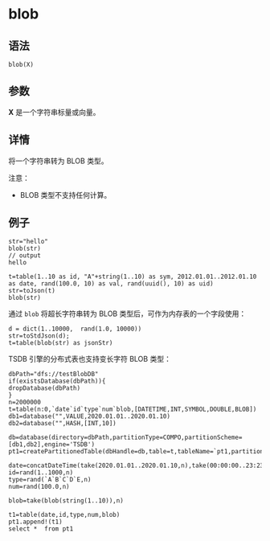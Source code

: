 # blob

## 语法

`blob(X)`

## 参数

**X** 是一个字符串标量或向量。

## 详情

将一个字符串转为 BLOB 类型。

注意：

* BLOB 类型不支持任何计算。

## 例子

```
str="hello"
blob(str)
// output
hello

t=table(1..10 as id, "A"+string(1..10) as sym, 2012.01.01..2012.01.10 as date, rand(100.0, 10) as val, rand(uuid(), 10) as uid)
str=toJson(t)
blob(str)
```

通过 `blob` 将超长字符串转为 BLOB 类型后，可作为内存表的一个字段使用：

```
d = dict(1..10000,  rand(1.0, 10000))
str=toStdJson(d);
t=table(blob(str) as jsonStr)
```

TSDB 引擎的分布式表也支持变长字符 BLOB 类型：

```
dbPath="dfs://testBlobDB"
if(existsDatabase(dbPath)){
dropDatabase(dbPath)
}
n=2000000
t=table(n:0,`date`id`type`num`blob,[DATETIME,INT,SYMBOL,DOUBLE,BLOB])
db1=database("",VALUE,2020.01.01..2020.01.10)
db2=database("",HASH,[INT,10])

db=database(directory=dbPath,partitionType=COMPO,partitionScheme=[db1,db2],engine='TSDB')
pt1=createPartitionedTable(dbHandle=db,table=t,tableName=`pt1,partitionColumns=`date`id,sortColumns=`type)

date=concatDateTime(take(2020.01.01..2020.01.10,n),take(00:00:00..23:23:59,n))
id=rand(1..1000,n)
type=rand(`A`B`C`D`E,n)
num=rand(100.0,n)

blob=take(blob(string(1..10)),n)

t1=table(date,id,type,num,blob)
pt1.append!(t1)
select *  from pt1
```

